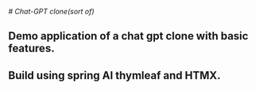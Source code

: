 _# Chat-GPT clone(sort of)_

## Demo application of a chat gpt clone with basic features.
## Build using spring AI thymleaf and HTMX.
